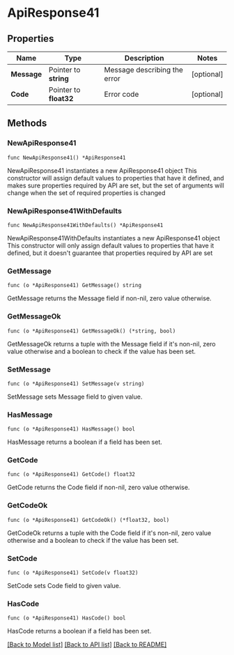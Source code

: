 # ApiResponse41

## Properties

Name | Type | Description | Notes
------------ | ------------- | ------------- | -------------
**Message** | Pointer to **string** | Message describing the error | [optional] 
**Code** | Pointer to **float32** | Error code | [optional] 

## Methods

### NewApiResponse41

`func NewApiResponse41() *ApiResponse41`

NewApiResponse41 instantiates a new ApiResponse41 object
This constructor will assign default values to properties that have it defined,
and makes sure properties required by API are set, but the set of arguments
will change when the set of required properties is changed

### NewApiResponse41WithDefaults

`func NewApiResponse41WithDefaults() *ApiResponse41`

NewApiResponse41WithDefaults instantiates a new ApiResponse41 object
This constructor will only assign default values to properties that have it defined,
but it doesn't guarantee that properties required by API are set

### GetMessage

`func (o *ApiResponse41) GetMessage() string`

GetMessage returns the Message field if non-nil, zero value otherwise.

### GetMessageOk

`func (o *ApiResponse41) GetMessageOk() (*string, bool)`

GetMessageOk returns a tuple with the Message field if it's non-nil, zero value otherwise
and a boolean to check if the value has been set.

### SetMessage

`func (o *ApiResponse41) SetMessage(v string)`

SetMessage sets Message field to given value.

### HasMessage

`func (o *ApiResponse41) HasMessage() bool`

HasMessage returns a boolean if a field has been set.

### GetCode

`func (o *ApiResponse41) GetCode() float32`

GetCode returns the Code field if non-nil, zero value otherwise.

### GetCodeOk

`func (o *ApiResponse41) GetCodeOk() (*float32, bool)`

GetCodeOk returns a tuple with the Code field if it's non-nil, zero value otherwise
and a boolean to check if the value has been set.

### SetCode

`func (o *ApiResponse41) SetCode(v float32)`

SetCode sets Code field to given value.

### HasCode

`func (o *ApiResponse41) HasCode() bool`

HasCode returns a boolean if a field has been set.


[[Back to Model list]](../README.md#documentation-for-models) [[Back to API list]](../README.md#documentation-for-api-endpoints) [[Back to README]](../README.md)


